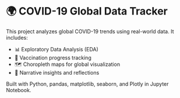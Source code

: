 # 🌍 COVID-19 Global Data Tracker

This project analyzes global COVID-19 trends using real-world data. It includes:

- 📊 Exploratory Data Analysis (EDA)
- 💉 Vaccination progress tracking
- 🗺️ Choropleth maps for global visualization
- 📝 Narrative insights and reflections

Built with Python, pandas, matplotlib, seaborn, and Plotly in Jupyter Notebook.